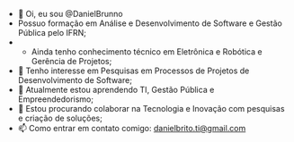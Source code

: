 - 👋 Oi, eu sou @DanielBrunno
- Possuo formação em Análise e Desenvolvimento de Software e Gestão Pública pelo IFRN;
- - Ainda tenho conhecimento técnico em Eletrônica e Robótica e Gerência de Projetos;
- 👀 Tenho interesse em Pesquisas em Processos de Projetos de Desenvolvimento de Software;
- 🌱 Atualmente estou aprendendo TI, Gestão Pública e Empreendedorismo;
- 💞️ Estou procurando colaborar na Tecnologia e Inovação com pesquisas e criação de soluções;
- 📫 Como entrar em contato comigo: danielbrito.ti@gmail.com

<!---
DanielBrunno/DanielBrunno is a ✨ special ✨ repository because its `README.md` (this file) appears on your GitHub profile.
You can click the Preview link to take a look at your changes.
--->
